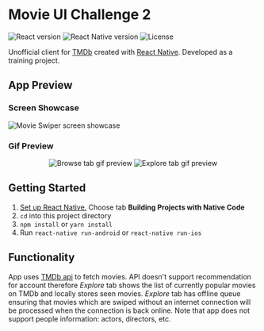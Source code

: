 # Movie UI Challenge 2

![React version](https://img.shields.io/badge/react-16.6-green.svg)
![React Native version](https://img.shields.io/badge/react--native-0.57-blue.svg)
![License](https://img.shields.io/github/license/azhavrid/movie-swiper.svg)

Unofficial client for [TMDb](https://www.themoviedb.org/) created with [React Native](https://facebook.github.io/react-native/). Developed as a training project.

## App Preview

### Screen Showcase

![Movie Swiper screen showcase](https://i.imgur.com/8DEW8ED.jpg)

### Gif Preview

<div align="center">

![Browse tab gif preview](https://i.imgur.com/Y9D44kr.gif)
![Explore tab gif preview](https://i.imgur.com/Fy9eXev.gif)

</div>

## Getting Started

1. [Set up React Native.](https://facebook.github.io/react-native/docs/getting-started.html) Choose tab **Building Projects with Native Code**
2. `cd` into this project directory
3. `npm install` or `yarn install`
4. Run `react-native run-android` or `react-native run-ios`

## Functionality

App uses [TMDb api](https://developers.themoviedb.org/3) to fetch movies. API doesn't support recommendation for account therefore _Explore_ tab shows the list of currently popular movies on TMDb and locally stores seen movies. _Explore_ tab has offline queue ensuring that movies which are swiped without an internet connection will be processed when the connection is back online. Note that app does not support people information: actors, directors, etc.
